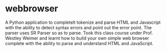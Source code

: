 # webbrowser
A Python application to completelt tokenize and parse HTML and Javascript with the ability to detect syntax errors and point out the error point.
The parser uses SR Parser so as to parse. Took this class course under Prof. Westley Weimer and learnt how to build your own simple web browser complete with the ability to parse and understand HTML and JavaScript.
